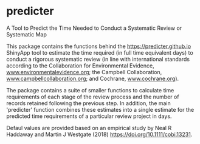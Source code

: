 # predicter
A Tool to Predict the Time Needed to Conduct a Systematic Review or Systematic Map

This package contains the functions behind the https://predicter.github.io ShinyApp tool to estimate the time required (in full time 
equivalent days) to conduct a rigorous systematic review (in line with international standards according to the Collaboration 
for Environmental Evidence, www.environmentalevidence.org; the Campbell Collaboration, www.campbellcollaboration.org; and 
Cochrane, www.cochrane.org). 

The package contains a suite of smaller functions to calculate time requirements of each stage of the review process and the 
number of records retained following the previous step. In addition, the main 'predicter' function combines these estimates 
into a single estimate for the predicted time requirements of a particular review project in days.

Defaul values are provided based on an empirical study by Neal R Haddaway and Martin J Westgate (2018) 
https://doi.org/10.1111/cobi.13231.
